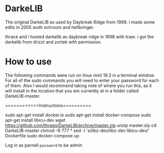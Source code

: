 # DarkeLIB
The original DarkeLIB as used by Daybreak Ridge from 1999. i made some edits in 2005 wuth schroom and hellbringer.

thrace and i hosted darkelib as daybreak ridge in 1998 with traer. i got the darkelib from drizzt and zortek with permission.

# How to use
The following commands were run on linux mint 19.3 in a terminal window.  For all of the sudo commands you will need to enter your password for each of them.  Also I would recommend taking note of where you run this, as it will install in the location that you are currently at in a folder called DarkeLIB-master.

============Instructions==========

sudo apt-get install docker.io
sudo apt-get install docker-compose
sudo apt-get install libicu-dev
wget https://github.com/thraeq/DarkeLIB/archive/master.zip
unzip master.zip
cd DarkeLIB-master
chmod -R 777 *
sed -i 's/libz-dev/libz-dev libicu-dev/' Dockerfile
sudo docker-compose up

Log in as parnell `password` to be admin

